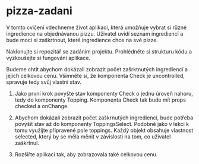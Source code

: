 # pizza-zadani

V tomto cvičení vdechneme život aplikaci, která umožňuje vybrat si různé ingredience na objednávanou pizzu. Uživatel uvidí seznam ingrediencí a bude moci si zaškrtnout, které ingredience chce na své pizze.

Naklonujte si repozitář se zadáním projektu. Prohlédněte si strukturu kódu a vyzkoušejte si fungování aplikace.

Budeme chtít abychom dokázali zobrazit počet zašrktnutých ingrediencí a jejich celkovou cenu. Všimněte si, že komponenta Check je uncontrolled, spravuje tedy svůj vlastní stav.

1. Jako první krok povyšte stav komponenty Check o jednu úroveň nahoru, tedy do komponenty Topping. Komponenta Check tak bude mít props checked a onChange.

2. Abychom dokázali zobrazit počet zaškrnutých ingrediencí, bude potřeba povýšit stav až do komponenty ToppingsSelect. Podobně jako v lekci k tomu využijte připravené pole toppings. Každý objekt obsahuje vlastnost selected, který by se měla měnit v závislosti na tom, co uživatel zaškrtnul.

3. Rozšiřte aplikaci tak, aby zobrazovala také celkovou cenu.